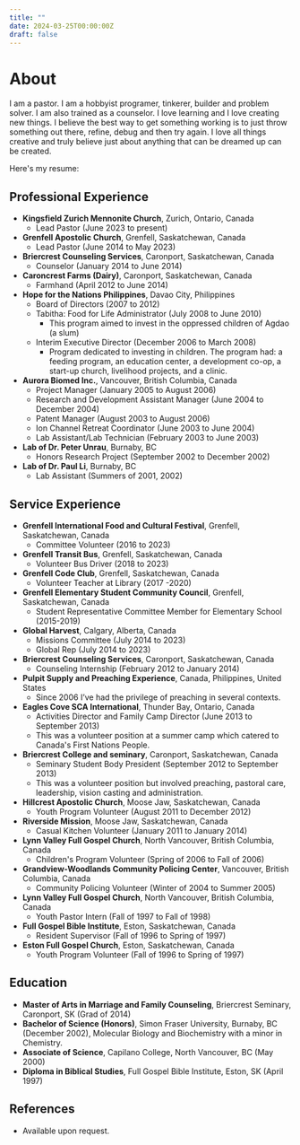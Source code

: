```yaml
---
title: ""
date: 2024-03-25T00:00:00Z
draft: false
---
```


# About

I am a pastor. I am a hobbyist programer, tinkerer, builder and problem solver. I am also trained as a counselor. I love learning and I love creating new things. I believe the best way to get something working is to just throw something out there, refine, debug and then try again. I love all things creative and truly believe just about anything that can be dreamed up can be created.

Here's my resume:

## Professional Experience

* **Kingsfield Zurich Mennonite Church**, Zurich, Ontario, Canada
    * Lead Pastor (June 2023 to present)
* **Grenfell Apostolic Church**, Grenfell, Saskatchewan, Canada
    * Lead Pastor (June 2014 to May 2023)
* **Briercrest Counseling Services**, Caronport, Saskatchewan, Canada
    * Counselor (January 2014 to June 2014)
* **Caroncrest Farms (Dairy)**, Caronport, Saskatchewan, Canada
    * Farmhand (April 2012 to June 2014)
* **Hope for the Nations Philippines**, Davao City, Philippines
    * Board of Directors (2007 to 2012)
    * Tabitha: Food for Life Administrator (July 2008 to June 2010)
        * This program aimed to invest in the oppressed children of Agdao (a slum)
    * Interim Executive Director (December 2006 to March 2008)
        * Program dedicated to investing in children. The program had: a feeding program, an education center, a development co-op, a start-up church, livelihood projects, and a clinic.
* **Aurora Biomed Inc.**, Vancouver, British Columbia, Canada
    * Project Manager (January 2005 to August 2006)
    * Research and Development Assistant Manager (June 2004 to December 2004)
    * Patent Manager (August 2003 to August 2006)
    * Ion Channel Retreat Coordinator (June 2003 to June 2004)
    * Lab Assistant/Lab Technician (February 2003 to June 2003)
* **Lab of Dr. Peter Unrau**, Burnaby, BC
    * Honors Research Project (September 2002 to December 2002)
* **Lab of Dr. Paul Li**, Burnaby, BC
    * Lab Assistant (Summers of 2001, 2002)

## Service Experience

* **Grenfell International Food and Cultural Festival**, Grenfell, Saskatchewan, Canada
    * Committee Volunteer (2016 to 2023)
* **Grenfell Transit Bus**, Grenfell, Saskatchewan, Canada
    * Volunteer Bus Driver (2018 to 2023)
* **Grenfell Code Club**, Grenfell, Saskatchewan, Canada
    * Volunteer Teacher at Library (2017 -2020)
* **Grenfell Elementary Student Community Council**, Grenfell, Saskatchewan, Canada
    * Student Representative Committee Member for Elementary School (2015-2019)
* **Global Harvest**, Calgary, Alberta, Canada
    * Missions Committee (July 2014 to 2023)
    * Global Rep (July 2014 to 2023)
* **Briercrest Counseling Services**, Caronport, Saskatchewan, Canada
    * Counseling Internship (February 2012 to January 2014)
* **Pulpit Supply and Preaching Experience**, Canada, Philippines, United States
    * Since 2006 I’ve had the privilege of preaching in several contexts.
* **Eagles Cove SCA International**, Thunder Bay, Ontario, Canada
    * Activities Director and Family Camp Director (June 2013 to September 2013)
    * This was a volunteer position at a summer camp which catered to Canada's First Nations People.
* **Briercrest College and seminary**, Caronport, Saskatchewan, Canada
    * Seminary Student Body President (September 2012 to September 2013)
    * This was a volunteer position but involved preaching, pastoral care, leadership, vision casting and administration.
* **Hillcrest Apostolic Church**, Moose Jaw, Saskatchewan, Canada
    * Youth Program Volunteer (August 2011 to December 2012)
* **Riverside Mission**, Moose Jaw, Saskatchewan, Canada
    * Casual Kitchen Volunteer (January 2011 to January 2014)
* **Lynn Valley Full Gospel Church**, North Vancouver, British Columbia, Canada
    * Children's Program Volunteer (Spring of 2006 to Fall of 2006)
* **Grandview-Woodlands Community Policing Center**, Vancouver, British Columbia, Canada
    * Community Policing Volunteer (Winter of 2004 to Summer 2005)
* **Lynn Valley Full Gospel Church**, North Vancouver, British Columbia, Canada
    * Youth Pastor Intern (Fall of 1997 to Fall of 1998)
* **Full Gospel Bible Institute**, Eston, Saskatchewan, Canada
    * Resident Supervisor (Fall of 1996 to Spring of 1997)
* **Eston Full Gospel Church**, Eston, Saskatchewan, Canada
    * Youth Program Volunteer (Fall of 1996 to Spring of 1997)

## Education

* **Master of Arts in Marriage and Family Counseling**, Briercrest Seminary, Caronport, SK (Grad of 2014)
* **Bachelor of Science (Honors)**, Simon Fraser University, Burnaby, BC (December 2002), Molecular Biology and Biochemistry with a minor in Chemistry.
* **Associate of Science**, Capilano College, North Vancouver, BC (May 2000)
* **Diploma in Biblical Studies**, Full Gospel Bible Institute, Eston, SK (April 1997)

## References

* Available upon request.